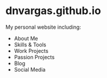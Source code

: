 # dnvargas.github.io

My personal website including:

* About Me
* Skills & Tools
* Work Projects
* Passion Projects
* Blog
* Social Media
